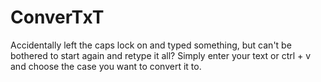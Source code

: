 # ConverTxT
Accidentally left the caps lock on and typed something, but can't be bothered to start again and retype it all?
Simply enter your text or ctrl + v and choose the case you want to convert it to.

